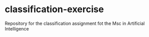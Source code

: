 # classification-exercise
Repository for the classification assignment fot the Msc in Artificial Intelligence
